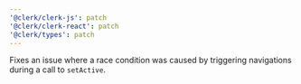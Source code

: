 ```yaml
---
'@clerk/clerk-js': patch
'@clerk/clerk-react': patch
'@clerk/types': patch
---
```


Fixes an issue where a race condition was caused by triggering navigations during a call to `setActive`.
